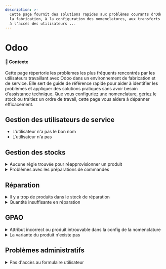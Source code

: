 ```yaml
---
description: >-
  Cette page fournit des solutions rapides aux problèmes courants d'Odoo liés à
  la fabrication, à la configuration des nomenclatures, aux transferts de stock,
  à l'accès des utilisateurs ...
---
```


# Odoo

#### 🧭 Contexte

Cette page répertorie les problèmes les plus fréquents rencontrés par les utilisateurs travaillant avec Odoo dans un environnement de fabrication et de service. Elle sert de guide de référence rapide pour aider à identifier les problèmes et appliquer des solutions pratiques sans avoir besoin d'assistance technique. Que vous configuriez une nomenclature, gériez le stock ou traitiez un ordre de travail, cette page vous aidera à dépanner efficacement.

## Gestion des utilisateurs de service&#x20;

* L'utilisateur n'a pas le bon nom
* L'utilisateur n'a pas

## Gestion des stocks&#x20;

<details>

<summary>Aucune règle trouvée pour réapprovisionner un produit</summary>

Erreur : ![](https://2479359880-files.gitbook.io/~/files/v0/b/gitbook-x-prod.appspot.com/o/spaces%2FnTWGcVv7ikvz7HIC0Dby%2Fuploads%2FShKFRzFZBg5mlzdNDOye%2Fimage.png?alt=media\&token=d2815a59-2be5-4283-9e3b-ac9141a40025)

Vérifiez sur le produit s'il y a « Réapprovisionner à la commande (MTO) »

![](https://2479359880-files.gitbook.io/~/files/v0/b/gitbook-x-prod.appspot.com/o/spaces%2FnTWGcVv7ikvz7HIC0Dby%2Fuploads%2FnDaz7t8AkYCmKCQVwhFa%2Fimage.png?alt=media\&token=b7c415d3-2469-4a97-a317-c75fc25a6a14)

</details>

<details>

<summary>Problèmes avec les préparations de commandes </summary>

Le produit est dans le bon stock mais ne peut pas être réservé :

Un produit manque dans le mouvement

Le mauvais numéro de lot a été sélectionné :

Le système empêchera d'avoir une valeur négative.

</details>

## Réparation&#x20;

<details>

<summary>Il y a trop de produits dans le stock de réparation</summary>

Si en vérifiant l'emplacement de réparation vous voyez de telles prothèses, cela signifie que certaines des prothèses réparées n'ont soit pas été rendues, soit ne sont pas encore réparées.

</details>

<details>

<summary>Quantité insuffisante en réparation</summary>

![](https://2479359880-files.gitbook.io/~/files/v0/b/gitbook-x-prod.appspot.com/o/spaces%2FnTWGcVv7ikvz7HIC0Dby%2Fuploads%2F4RP2TmorQPXBkGGSuv9S%2Fimage.png?alt=media\&token=244c327f-ef67-4fd7-8989-aa6ab1c4d61c)

Plusieurs raisons possibles :

* Le produit à réparer a été retiré du stock de réparation
* Le produit utilisé pour la réparation n'a pas été envoyé ou n'est pas en stock, veuillez vérifier avec votre gestionnaire de stock



</details>

## GPAO &#x20;

<details>

<summary>Attribut incorrect ou produit introuvable dans la config de la nomenclature</summary>

Pour résoudre ce problème, fermez d'abord le message et cliquez sur « ReConfigurer ». Dans un scénario où, par exemple, le Foot Sach 2.0 en « Beige » n'est pas disponible

<img src="https://2479359880-files.gitbook.io/~/files/v0/b/gitbook-x-prod.appspot.com/o/spaces%2FnTWGcVv7ikvz7HIC0Dby%2Fuploads%2FIAvLZ6Gy7UTv3Ttn1XfQ%2Fimage.png?alt=media&#x26;token=ec637edd-04cc-4c80-8f5e-39d52237895b" alt="Attributes for the foot SACH 2.0" data-size="original">

Vous avez deux options : soit changer la sélection de couleur de la nomenclature pour une option disponible, soit mettre à jour la variante du produit pour inclure la couleur « Beige » si cela s'applique.

</details>

<details>

<summary>La variante du produit n'existe pas</summary>

Il se peut qu'une variante spécifique ait été archivée par erreur et que la configuration de la nomenclature ne puisse pas la trouver.&#x20;

Aller à [archivage-du-produit](../odoo/gestion-des-produits/archivage-du-produit "mention") pour savoir comment résoudre le problème.

</details>

## Problèmes administratifs&#x20;

<details>

<summary>Pas d'accès au formulaire utilisateur</summary>

Lors de la sauvegarde de la base de données, la pièce jointe est supprimée ou modifiée.

Pour résoudre ce problème, allez dans « Configuration » > Pièces jointes. Ensuite, sélectionnez tout et supprimez-les.

Cela résoudra l'erreur, vous pouvez régénérer le bundle d'assets si vous le souhaitez mais ce n'est pas nécessaire.

</details>

